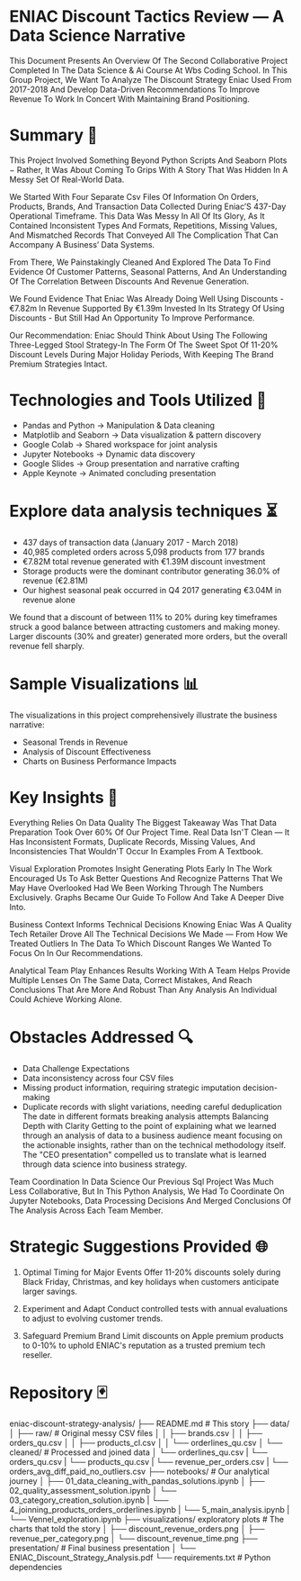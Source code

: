 # ENIAC Discount Tactics Review — A Data Science Narrative
This Document Presents An Overview Of The Second Collaborative Project Completed In The Data Science & Ai Course At Wbs Coding School. In This Group Project, We Want To Analyze The Discount Strategy Eniac Used From 2017-2018 And Develop Data-Driven Recommendations To Improve Revenue To Work In Concert With Maintaining Brand Positioning.
# Summary 🔖 
This Project Involved Something Beyond Python Scripts And Seaborn Plots − Rather, It Was About Coming To Grips With A Story That Was Hidden In A Messy Set Of Real-World Data.

We Started With Four Separate Csv Files Of Information On Orders, Products, Brands, And Transaction Data Collected During Eniac’S 437-Day Operational Timeframe. This Data Was Messy In All Of Its Glory, As It Contained Inconsistent Types And Formats, Repetitions, Missing Values, And Mismatched Records That Conveyed All The Complication That Can Accompany A Business’ Data Systems.

From There, We Painstakingly Cleaned And Explored The Data To Find Evidence Of Customer Patterns, Seasonal Patterns, And An Understanding Of The Correlation Between Discounts And Revenue Generation.

We Found Evidence That Eniac Was Already Doing Well Using Discounts - €7.82m In Revenue Supported By €1.39m Invested In Its Strategy Of Using Discounts - But Still Had An Opportunity To Improve Performance.

Our Recommendation: Eniac Should Think About Using The Following Three-Legged Stool Strategy-In The Form Of The Sweet Spot Of 11-20% Discount Levels During Major Holiday Periods, With Keeping The Brand Premium Strategies Intact.
# Technologies and Tools Utilized 🔭 
* Pandas and  Python → Manipulation & Data cleaning 
* Matplotlib and Seaborn  → Data visualization &  pattern discovery
* Google Colab → Shared workspace for joint analysis
* Jupyter Notebooks → Dynamic data discovery
* Google Slides → Group presentation and narrative crafting
* Apple Keynote → Animated concluding presentation
# Explore data analysis techniques ⏳
* 437 days of transaction data (January 2017 - March 2018)
* 40,985 completed orders across 5,098 products from 177 brands
* €7.82M total revenue generated with €1.39M discount investment
* Storage products were the dominant contributor generating 36.0% of revenue (€2.81M)
* Our highest seasonal peak occurred in Q4 2017 generating €3.04M in revenue alone
  
We found that a discount of between 11% to 20% during key timeframes struck a good balance between attracting customers and making money. Larger discounts (30% and greater) generated more orders, but the overall revenue fell sharply.

# Sample Visualizations 📊
The visualizations in this project comprehensively illustrate the business narrative:
- Seasonal Trends in Revenue
- Analysis of Discount Effectiveness
- Charts on Business Performance Impacts
# Key Insights 📝 
Everything Relies On Data Quality 
The Biggest Takeaway Was That Data Preparation Took Over 60% Of Our Project Time. Real Data Isn'T Clean — It Has Inconsistent Formats, Duplicate Records, Missing Values, And Inconsistencies That Wouldn'T Occur In Examples From A Textbook.

Visual Exploration Promotes Insight
Generating Plots Early In The Work Encouraged Us To Ask Better Questions And Recognize Patterns That We May Have Overlooked Had We Been Working Through The Numbers Exclusively. Graphs Became Our Guide To Follow And Take A Deeper Dive Into.

Business Context Informs Technical Decisions 
Knowing Eniac Was A Quality Tech Retailer Drove All The Technical Decisions We Made — From How We Treated Outliers In The Data To Which Discount Ranges We Wanted To Focus On In Our Recommendations.

Analytical Team Play Enhances Results 
Working With A Team Helps Provide Multiple Lenses On The Same Data, Correct Mistakes, And Reach Conclusions That Are More And Robust Than Any Analysis An Individual Could Achieve Working Alone.
# Obstacles Addressed 🔍 
-  Data Challenge Expectations
- Data inconsistency across four CSV files
- Missing product information, requiring strategic imputation decision-making
- Duplicate records with slight variations, needing careful deduplication
The date in different formats breaking analysis attempts
Balancing Depth with Clarity Getting to the point of explaining what we learned through an analysis of data to a business audience meant focusing on the actionable insights, rather than on the technical methodology itself. The "CEO presentation" compelled us to translate what is learned through data science into business strategy.

Team Coordination In Data Science Our Previous Sql Project Was Much Less Collaborative, But In This Python Analysis, We Had To Coordinate On Jupyter Notebooks, Data Processing Decisions And Merged Conclusions Of The Analysis Across Each Team Member.

# Strategic Suggestions Provided :globe_with_meridians:
1. Optimal Timing for Major Events  Offer 11-20% discounts solely during Black Friday, Christmas, and key holidays when customers anticipate larger savings.

2. Experiment and Adapt Conduct controlled tests with annual evaluations to adjust to evolving customer trends.

3. Safeguard Premium Brand  Limit discounts on Apple premium products to 0-10% to uphold ENIAC's reputation as a trusted premium tech reseller.
 # Repository  🃏
<tab>
 eniac-discount-strategy-analysis/
├── README.md                          # This story
├── data/
│   ├── raw/                          # Original messy CSV files
│   │   ├── brands.csv
│   │   ├── orders_qu.csv
│   │   ├── products_cl.csv
│   │   └── orderlines_qu.csv
│   └── cleaned/                      # Processed and joined data
│       └── orderlines_qu.csv
|       └── orders_qu.csv
|       └── products_qu.csv
|       └── revenue_per_orders.csv
|       └── orders_avg_diff_paid_no_outliers.csv 
├── notebooks/                        # Our analytical journey
│   ├── 01_data_cleaning_with_pandas_solutions.ipynb
│   ├── 02_quality_assessment_solution.ipynb
│   └── 03_category_creation_solution.ipynb
|   └── 4_joinning_products_orders_orderlines.ipynb
|   └── 5_main_analysis.ipynb
|   └── Vennel_exploration.ipynb 
├── visualizations/ exploratory plots    # The charts that told the story
│   ├── discount_revenue_orders.png
│   ├── revenue_per_category.png
│   └── discount_revenue_time.png
├── presentation/                     # Final business presentation
│   └── ENIAC_Discount_Strategy_Analysis.pdf
└── requirements.txt                  # Python dependencies
</tab>

